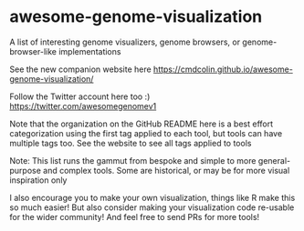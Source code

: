 # awesome-genome-visualization

A list of interesting genome visualizers, genome browsers, or
genome-browser-like implementations

See the new companion website here
https://cmdcolin.github.io/awesome-genome-visualization/

Follow the Twitter account here too :) https://twitter.com/awesomegenomev1

Note that the organization on the GitHub README here is a best effort
categorization using the first tag applied to each tool, but tools can have
multiple tags too. See the website to see all tags applied to tools

Note: This list runs the gammut from bespoke and simple to more general-purpose
and complex tools. Some are historical, or may be for more visual inspiration
only

I also encourage you to make your own visualization, things like R make this so
much easier! But also consider making your visualization code re-usable for the
wider community! And feel free to send PRs for more tools!

